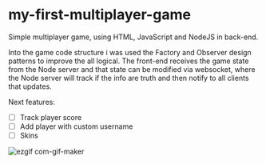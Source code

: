 # my-first-multiplayer-game

Simple multiplayer game, using HTML, JavaScript and NodeJS in back-end.

Into the game code structure i was used the Factory and Observer design patterns to improve the all logical.
The front-end receives the game state from the Node server and that state can be modified via websocket, where the Node server will track if the info are truth and then notify to all clients that updates.

Next features:

- [ ] Track player score
- [ ] Add player with custom username
- [ ] Skins

![ezgif com-gif-maker](https://user-images.githubusercontent.com/32180529/189016385-751a820b-4221-47cc-bed3-968ed59553bc.gif)
